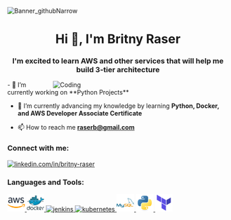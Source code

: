 <!-- YouTube I followed https://www.youtube.com/watch?v=G-EGDH50hGE -->
<!-- [![MasterHead](https://1.bp.blogspot.com/-7A4WynwLsM...)](https://rishavchanda.io) -->
![Banner_githubNarrow](https://github.com/BritnyRaser/BritnyRaser/assets/64097684/e123d17f-5aa6-415e-87c0-73f57aac5fdf)
<!-- Photo by Ian Schneider on Unsplash.com "Snow trees on trail" -->

<h1 align="center">Hi 👋, I'm Britny Raser</h1>
<h3 align="center">I'm excited to learn AWS and other services that will help me build 3-tier architecture</h3>
<!-- https://gfycat.com/shortacclaimedeskimodog -->
<img align="right" alt="Coding" width="400" src="https://cdn.dribbble.com/users/1162077/screenshots/5403918/media/d5dccb5d5818cba2c8fa0cb15fb578b3.gif">
- 🔭 I’m currently working on **Python Projects**

- 🌱 I’m currently advancing my knowledge by learning **Python, Docker, and AWS Developer Associate Certificate**

- 📫 How to reach me **raserb@gmail.com**

<h3 align="left">Connect with me:</h3>
<p align="left">
<a href="https://linkedin.com/in/linkedin.com/in/britny-raser" target="blank"><img align="center" src="https://raw.githubusercontent.com/rahuldkjain/github-profile-readme-generator/master/src/images/icons/Social/linked-in-alt.svg" alt="linkedin.com/in/britny-raser" height="30" width="40" /></a>
</p>

<h3 align="left">Languages and Tools:</h3>
<p align="left"> <a href="https://aws.amazon.com" target="_blank" rel="noreferrer"> <img src="https://raw.githubusercontent.com/devicons/devicon/master/icons/amazonwebservices/amazonwebservices-original-wordmark.svg" alt="aws" width="40" height="40"/> </a> <a href="https://www.docker.com/" target="_blank" rel="noreferrer"> <img src="https://raw.githubusercontent.com/devicons/devicon/master/icons/docker/docker-original-wordmark.svg" alt="docker" width="40" height="40"/> </a> <a href="https://www.jenkins.io" target="_blank" rel="noreferrer"> <img src="https://www.vectorlogo.zone/logos/jenkins/jenkins-icon.svg" alt="jenkins" width="40" height="40"/> </a> <a href="https://kubernetes.io" target="_blank" rel="noreferrer"> <img src="https://www.vectorlogo.zone/logos/kubernetes/kubernetes-icon.svg" alt="kubernetes" width="40" height="40"/> </a> <a href="https://www.mysql.com/" target="_blank" rel="noreferrer"> <img src="https://raw.githubusercontent.com/devicons/devicon/master/icons/mysql/mysql-original-wordmark.svg" alt="mysql" width="40" height="40"/> </a> <a href="https://www.python.org" target="_blank" rel="noreferrer"> <img src="https://raw.githubusercontent.com/devicons/devicon/master/icons/python/python-original.svg" alt="python" width="40" height="40"/> </a> <a href="https://www.terraform.io/" target="_blank" rel="noreferrer"> <img src="https://raw.githubusercontent.com/devicons/devicon/master/icons/terraform/terraform-original.svg" alt="terraform" width="40" height="40"/> </a> </p>


